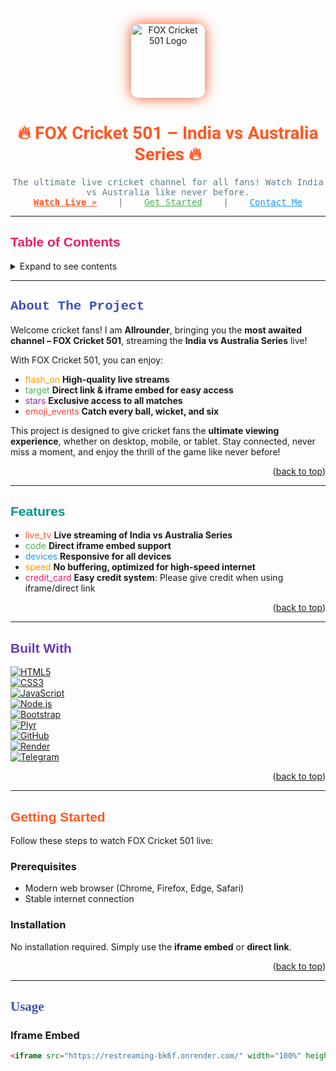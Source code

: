 <a id="readme-top"></a>
<br />
<div align="center">
  <a href="https://github.com/Allrounder745/FOX-Cricket-501">
    <img src="https://i.ibb.co/qq69M27/Picsart-25-10-16-21-59-39-299.jpg" alt="FOX Cricket 501 Logo" width="120" height="120" style="border-radius:15px; box-shadow: 0 0 20px #FF5722;">
  </a>

  <h1 align="center" style="font-family: 'Roboto', sans-serif; color:#FF5722;">
    🔥 FOX Cricket 501 – India vs Australia Series 🔥
  </h1>
  <p align="center" style="font-family: 'Roboto Mono', monospace; color:#607D8B;">
    The ultimate live cricket channel for all fans! Watch India vs Australia like never before.  
    <br />
    <a href="#usage" style="color:#FF5722;"><strong>Watch Live »</strong></a>
    &nbsp;&nbsp;&nbsp;|&nbsp;&nbsp;&nbsp;
    <a href="#getting-started" style="color:#4CAF50;">Get Started</a>
    &nbsp;&nbsp;&nbsp;|&nbsp;&nbsp;&nbsp;
    <a href="#contact" style="color:#2196F3;">Contact Me</a>
  </p>
</div>

---

## <span style="font-family: 'Arial Black', sans-serif; color:#E91E63;">Table of Contents</span>
<details>
<summary>Expand to see contents</summary>
<ol>
  <li><a href="#about-the-project">About The Project</a></li>
  <li><a href="#features">Features</a></li>
  <li><a href="#built-with">Built With</a></li>
  <li><a href="#getting-started">Getting Started</a></li>
  <li><a href="#usage">Usage</a></li>
  <li><a href="#roadmap">Roadmap</a></li>
  <li><a href="#contributing">Contributing</a></li>
  <li><a href="#license">License</a></li>
  <li><a href="#contact">Contact</a></li>
  <li><a href="#acknowledgments">Acknowledgments</a></li>
</ol>
</details>

---

## <span style="font-family: 'Courier New', monospace; color:#3F51B5;">About The Project</span>

Welcome cricket fans! I am **Allrounder**, bringing you the **most awaited channel – FOX Cricket 501**, streaming the **India vs Australia Series** live!  

With FOX Cricket 501, you can enjoy:  

- <span class="material-icons" style="color:#FF9800;">flash_on</span> **High-quality live streams**  
- <span class="material-icons" style="color:#4CAF50;">target</span> **Direct link & iframe embed for easy access**  
- <span class="material-icons" style="color:#9C27B0;">stars</span> **Exclusive access to all matches**  
- <span class="material-icons" style="color:#F44336;">emoji_events</span> **Catch every ball, wicket, and six**  

This project is designed to give cricket fans the **ultimate viewing experience**, whether on desktop, mobile, or tablet. Stay connected, never miss a moment, and enjoy the thrill of the game like never before!  

<p align="right">(<a href="#readme-top">back to top</a>)</p>

---

## <span style="font-family: 'Verdana', sans-serif; color:#009688;">Features</span>

- <span class="material-icons" style="color:#FF5722;">live_tv</span> **Live streaming of India vs Australia Series**  
- <span class="material-icons" style="color:#4CAF50;">code</span> **Direct iframe embed support**  
- <span class="material-icons" style="color:#2196F3;">devices</span> **Responsive for all devices**  
- <span class="material-icons" style="color:#FF9800;">speed</span> **No buffering, optimized for high-speed internet**  
- <span class="material-icons" style="color:#E91E63;">credit_card</span> **Easy credit system**: Please give credit when using iframe/direct link  

<p align="right">(<a href="#readme-top">back to top</a>)</p>

---

## <span style="font-family: 'Tahoma', sans-serif; color:#673AB7;">Built With</span>

[![HTML5][HTML5-shield]][HTML5-url]  
[![CSS3][CSS3-shield]][CSS3-url]  
[![JavaScript][JS-shield]][JS-url]  
[![Node.js][Node-shield]][Node-url]  
[![Bootstrap][Bootstrap-shield]][Bootstrap-url]  
[![Plyr][Plyr-shield]][Plyr-url]  
[![GitHub][GitHub-shield]][GitHub-url]  
[![Render][Render-shield]][Render-url]  
[![Telegram][Telegram-shield]][Telegram-url]  

<p align="right">(<a href="#readme-top">back to top</a>)</p>

<!-- Shields & Links -->
[HTML5-shield]: https://img.shields.io/badge/HTML5-E34F26?style=for-the-badge&logo=html5&logoColor=white
[HTML5-url]: https://developer.mozilla.org/en-US/docs/Web/HTML
[CSS3-shield]: https://img.shields.io/badge/CSS3-1572B6?style=for-the-badge&logo=css3&logoColor=white
[CSS3-url]: https://developer.mozilla.org/en-US/docs/Web/CSS
[JS-shield]: https://img.shields.io/badge/JavaScript-F7DF1E?style=for-the-badge&logo=javascript&logoColor=black
[JS-url]: https://developer.mozilla.org/en-US/docs/Web/JavaScript
[Node-shield]: https://img.shields.io/badge/Node.js-339933?style=for-the-badge&logo=nodedotjs&logoColor=white
[Node-url]: https://nodejs.org/
[Bootstrap-shield]: https://img.shields.io/badge/Bootstrap-563D7C?style=for-the-badge&logo=bootstrap&logoColor=white
[Bootstrap-url]: https://getbootstrap.com
[Plyr-shield]: https://img.shields.io/badge/Plyr-16A2F7?style=for-the-badge&logo=video.js&logoColor=white
[Plyr-url]: https://plyr.io
[GitHub-shield]: https://img.shields.io/badge/GitHub-181717?style=for-the-badge&logo=github&logoColor=white
[GitHub-url]: https://github.com/
[Render-shield]: https://img.shields.io/badge/Render-142850?style=for-the-badge&logo=render&logoColor=white
[Render-url]: https://render.com/
[Telegram-shield]: https://img.shields.io/badge/Telegram-26A5E4?style=for-the-badge&logo=telegram&logoColor=white
[Telegram-url]: https://telegram.org/

---

## <span style="font-family: 'Impact', sans-serif; color:#FF5722;">Getting Started</span>

Follow these steps to watch FOX Cricket 501 live:

### Prerequisites

- Modern web browser (Chrome, Firefox, Edge, Safari)  
- Stable internet connection  

### Installation

No installation required. Simply use the **iframe embed** or **direct link**.

<p align="right">(<a href="#readme-top">back to top</a>)</p>

---

## <span style="font-family: 'Georgia', serif; color:#3F51B5;">Usage</span>

### Iframe Embed

```html
<iframe src="https://restreaming-bk6f.onrender.com/" width="100%" height="600px" frameborder="0" allowfullscreen></iframe>
